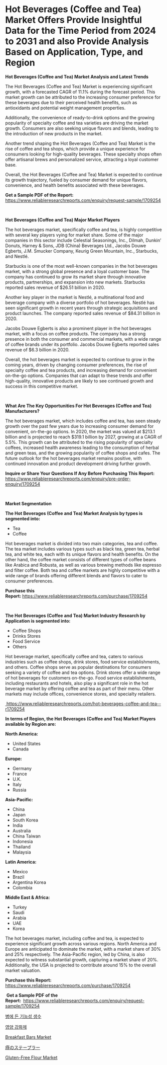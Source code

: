 <p><h1>Hot Beverages (Coffee and Tea) Market Offers Provide Insightful Data for the Time Period from 2024 to 2031 and also Provide Analysis Based on Application, Type, and Region</h1></p><p><strong>Hot Beverages (Coffee and Tea) Market Analysis and Latest Trends</strong></p>
<p><p>The Hot Beverages (Coffee and Tea) Market is experiencing significant growth, with a forecasted CAGR of 11.1% during the forecast period. This market growth can be attributed to the increasing consumer preference for these beverages due to their perceived health benefits, such as antioxidants and potential weight management properties.</p><p>Additionally, the convenience of ready-to-drink options and the growing popularity of specialty coffee and tea varieties are driving the market growth. Consumers are also seeking unique flavors and blends, leading to the introduction of new products in the market.</p><p>Another trend shaping the Hot Beverages (Coffee and Tea) Market is the rise of coffee and tea shops, which provide a unique experience for consumers looking for high-quality beverages. These specialty shops often offer artisanal brews and personalized service, attracting a loyal customer base.</p><p>Overall, the Hot Beverages (Coffee and Tea) Market is expected to continue its growth trajectory, fueled by consumer demand for unique flavors, convenience, and health benefits associated with these beverages.</p></p>
<p><strong>Get a Sample PDF of the Report:&nbsp;</strong> <a href="https://www.reliableresearchreports.com/enquiry/request-sample/1709254">https://www.reliableresearchreports.com/enquiry/request-sample/1709254</a></p>
<p>&nbsp;</p>
<p><strong>Hot Beverages (Coffee and Tea) Major Market Players</strong></p>
<p><p>The hot beverages market, specifically coffee and tea, is highly competitive with several key players vying for market share. Some of the major companies in this sector include Celestial Seasonings, Inc., Dilmah, Dunkin’ Donuts, Harney & Sons, JDB (China) Beverages Ltd., Jacobs Douwe Egberts, J.M. Smucker Company, Keurig Green Mountain, Inc., Starbucks, and Nestlé.</p><p>Starbucks is one of the most well-known companies in the hot beverages market, with a strong global presence and a loyal customer base. The company has continued to grow its market share through innovative products, partnerships, and expansion into new markets. Starbucks reported sales revenue of $26.51 billion in 2020.</p><p>Another key player in the market is Nestlé, a multinational food and beverage company with a diverse portfolio of hot beverages. Nestlé has seen significant growth in recent years through strategic acquisitions and product launches. The company reported sales revenue of $84.31 billion in 2020.</p><p>Jacobs Douwe Egberts is also a prominent player in the hot beverages market, with a focus on coffee products. The company has a strong presence in both the consumer and commercial markets, with a wide range of coffee brands under its portfolio. Jacobs Douwe Egberts reported sales revenue of $6.3 billion in 2020.</p><p>Overall, the hot beverages market is expected to continue to grow in the coming years, driven by changing consumer preferences, the rise of specialty coffee and tea products, and increasing demand for convenient on-the-go options. Companies that can adapt to these trends and offer high-quality, innovative products are likely to see continued growth and success in this competitive market.</p></p>
<p>&nbsp;</p>
<p><strong>What Are The Key Opportunities For Hot Beverages (Coffee and Tea) Manufacturers?</strong></p>
<p><p>The hot beverages market, which includes coffee and tea, has seen steady growth over the past few years due to increasing consumer demand for convenient, on-the-go options. In 2020, the market was valued at $213.1 billion and is projected to reach $319.1 billion by 2027, growing at a CAGR of 5.5%. This growth can be attributed to the rising popularity of specialty coffees, increased health awareness leading to the consumption of herbal and green teas, and the growing popularity of coffee shops and cafes. The future outlook for the hot beverages market remains positive, with continued innovation and product development driving further growth.</p></p>
<p><strong>Inquire or Share Your Questions If Any Before Purchasing This Report:</strong> <a href="https://www.reliableresearchreports.com/enquiry/pre-order-enquiry/1709254">https://www.reliableresearchreports.com/enquiry/pre-order-enquiry/1709254</a></p>
<p>&nbsp;</p>
<p><strong>Market Segmentation</strong></p>
<p><strong>The Hot Beverages (Coffee and Tea) Market Analysis by types is segmented into:</strong></p>
<p><ul><li>Tea</li><li>Coffee</li></ul></p>
<p><p>Hot beverages market is divided into two main categories, tea and coffee. The tea market includes various types such as black tea, green tea, herbal tea, and white tea, each with its unique flavors and health benefits. On the other hand, the coffee market consists of different types of coffee beans like Arabica and Robusta, as well as various brewing methods like espresso and filter coffee. Both tea and coffee markets are highly competitive with a wide range of brands offering different blends and flavors to cater to consumer preferences.</p></p>
<p><strong>Purchase this Report:&nbsp;</strong><a href="https://www.reliableresearchreports.com/purchase/1709254">https://www.reliableresearchreports.com/purchase/1709254</a></p>
<p>&nbsp;</p>
<p><strong>The Hot Beverages (Coffee and Tea) Market Industry Research by Application is segmented into:</strong></p>
<p><ul><li>Coffee Shops</li><li>Drinks Stores</li><li>Food Service</li><li>Others</li></ul></p>
<p><p>Hot beverage market, specifically coffee and tea, caters to various industries such as coffee shops, drink stores, food service establishments, and others. Coffee shops serve as popular destinations for consumers seeking a variety of coffee and tea options. Drink stores offer a wide range of hot beverages for customers on-the-go. Food service establishments, including restaurants and hotels, also play a significant role in the hot beverage market by offering coffee and tea as part of their menu. Other markets may include offices, convenience stores, and specialty retailers.</p></p>
<p><a href="https://www.reliableresearchreports.com/hot-beverages-coffee-and-tea--r1709254">&nbsp;https://www.reliableresearchreports.com/hot-beverages-coffee-and-tea--r1709254</a></p>
<p><strong>In terms of Region, the Hot Beverages (Coffee and Tea) Market Players available by Region are:</strong></p>
<p>
    <p> <strong> North America: </strong>
        <ul>
            <li>United States</li>
            <li>Canada</li>
        </ul>
        </p> 
    <p> <strong> Europe: </strong>
        <ul>
            <li>Germany</li>
            <li>France</li>
            <li>U.K.</li>
            <li>Italy</li>
            <li>Russia</li>
        </ul>
        </p> 
    <p> <strong> Asia-Pacific: </strong>
        <ul>
            <li>China</li>
            <li>Japan</li>
            <li>South Korea</li>
            <li>India</li>
            <li>Australia</li>
            <li>China Taiwan</li>
            <li>Indonesia</li>
            <li>Thailand</li>
            <li>Malaysia</li>
        </ul>
        </p> 
    <p> <strong> Latin America: </strong>
        <ul>
            <li>Mexico</li>
            <li>Brazil</li>
            <li>Argentina Korea</li>
            <li>Colombia</li>
        </ul>
        </p> 
    <p> <strong> Middle East & Africa: </strong>
        <ul>
            <li>Turkey</li>
            <li>Saudi</li>
            <li>Arabia</li>
            <li>UAE</li>
            <li>Korea</li>
        </ul>
    </p>
    </p>
<p><p>The hot beverages market, including coffee and tea, is expected to experience significant growth across various regions. North America and Europe are anticipated to dominate the market, with a market share of 30% and 25% respectively. The Asia-Pacific region, led by China, is also expected to witness substantial growth, capturing a market share of 20%. Additionally, the USA is projected to contribute around 15% to the overall market valuation.</p></p>
<p><strong>Purchase this Report: </strong><a href="https://www.reliableresearchreports.com/purchase/1709254">https://www.reliableresearchreports.com/purchase/1709254</a></p>
<p>&nbsp;<strong>Get a Sample PDF of the Report:&nbsp;&nbsp;</strong><a href="https://www.reliableresearchreports.com/enquiry/request-sample/1709254">https://www.reliableresearchreports.com/enquiry/request-sample/1709254</a></p>
<p><strong></strong></p>
<p><p><a href="https://github.com/apple8975768/Market-Research-Report-List-1/blob/main/6943143110080.md">병에 든 기능성 생수</a></p><p><a href="https://github.com/solomonbode85/Market-Research-Report-List-1/blob/main/5528726110081.md">영양 강화제</a></p><p><a href="https://issuu.com/reportprime-2/docs/breakfast-bars-market-size-2030.pptx">Breakfast Bars Market</a></p><p><a href="https://github.com/cnnriuez22368/Market-Research-Report-List-2/blob/main/4416653125843.md">痔のステープラー</a></p><p><a href="https://issuu.com/reportprime-2/docs/gluten-free-flour-market-size-2030.pptx">Gluten-Free Flour Market</a></p></p>